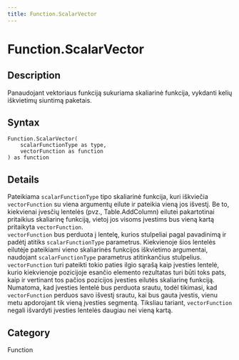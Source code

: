 ```yaml
---
title: Function.ScalarVector
---
```


# Function.ScalarVector


## Description

Panaudojant vektoriaus funkciją sukuriama skaliarinė funkcija, vykdanti kelių iškvietimų siuntimą paketais.


## Syntax

```powerquery
Function.ScalarVector(
    scalarFunctionType as type,
    vectorFunction as function
) as function
```


## Details

Pateikiama <code>scalarFunctionType</code> tipo skaliarinė funkcija, kuri iškviečia <code>vectorFunction</code> su viena argumentų eilute ir pateikia vieną jos išvestį. Be to, kiekvienai įvesčių lentelės (pvz., Table.AddColumn) eilutei pakartotinai pritaikius skaliarinę funkciją, vietoj jos visoms įvestims bus vieną kartą pritaikyta <code>vectorFunction</code>.<br /><code>vectorFunction</code> bus perduota į lentelę, kurios stulpeliai pagal pavadinimą ir padėtį atitiks <code>scalarFunctionType</code> parametrus. Kiekvienoje šios lentelės eilutėje pateikiami vieno skaliarinės funkcijos iškvietimo argumentai, naudojant <code>scalarFunctionType</code> parametrus atitinkančius stulpelius. <br /><code>vectorFunction</code> turi pateikti tokio paties ilgio sąrašą kaip įvesties lentelė, kurio kiekvienoje pozicijoje esančio elemento rezultatas turi būti toks pats, kaip ir vertinant tos pačios pozicijos įvesties eilutės skaliarinę funkciją. <br />Numatoma, kad įvesties lentelė bus perduota srautu, todėl tikimasi, kad <code>vectorFunction</code> perduos savo išvestį srautu, kai bus gauta įvestis, vienu metu apdorojant tik vieną įvesties segmentą. Tiksliau tariant, <code>vectorFunction</code> negali išvardyti įvesties lentelės daugiau nei vieną kartą.<br />



## Category
Function
